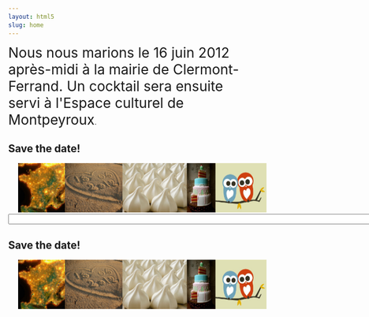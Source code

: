 ```yaml
---
layout: html5
slug: home
---
```


<div class="columntext">
  <span style="font-size:28px;">Nous nous marions le 16&nbsp;juin&nbsp;2012 apr&egrave;s-midi &agrave; la mairie de 
  <a style="text-decoration:none;" href="/ceremonie/">Clermont-Ferrand</a>. 
  Un cocktail sera ensuite servi à l'Espace culturel de <a style="text-decoration:none;" href="/cocktail/">Montpeyroux</a></span>.
</div>

<div class="columnsmall">
<h2 class="savethedate">Save the date!</h2>
<img style="margin-left:20px;" src="images/banniere.png" height="100px" alt="Marie et Raph" />
<form name="count">
<input class="countdown" type="text" size="180" name="count2">
</form>
<script>
/*
Count down until any date script-
By JavaScript Kit (www.javascriptkit.com)
Over 200+ free scripts here!
*/

//change the text below to reflect your own,
var before="notre mariage"
var current="C'est aujourd'hui !"
var montharray=new Array("Jan","Feb","Mar","Apr","May","Jun","Jul","Aug","Sep","Oct","Nov","Dec")

function countdown(yr,m,d,h,min){
theyear=yr;themonth=m;theday=d;thehour=h;themin=min;
var today=new Date()
var todayy=today.getYear()
if (todayy < 1000)
todayy+=1900
var todaym=today.getMonth()
var todayd=today.getDate()
var todayh=today.getHours()
var todaymin=today.getMinutes()
var todaysec=today.getSeconds()
var todaystring=montharray[todaym]+" "+todayd+", "+todayy+" "+todayh+":"+todaymin+":"+todaysec
futurestring=montharray[m-1]+" "+d+", "+yr+" "+h+":"+min+":"+"00"
dd=Date.parse(futurestring)-Date.parse(todaystring)
dday=Math.floor(dd/(60*60*1000*24)*1)
dhour=Math.floor((dd%(60*60*1000*24))/(60*60*1000)*1)
dmin=Math.floor(((dd%(60*60*1000*24))%(60*60*1000))/(60*1000)*1)
dsec=Math.floor((((dd%(60*60*1000*24))%(60*60*1000))%(60*1000))/1000*1)
if(dday==0&&dhour==0&&dmin==0&&dsec==1){
document.forms.count.count2.value=current
return
}
else
document.forms.count.count2.value="Plus que "+dday+ " jours, "+dhour+" heures et "+dmin+" minutes avant "+before+" !"
setTimeout("countdown(theyear,themonth,theday)",60000)
}
//enter the count down date using the format year/month/day
countdown(2012,6,16,15,0)
</script>
</div>

<div class="columnsmall">
<h2 class="savethedate">Save the date!</h2>
<img style="margin-left:20px;" src="images/banniere.png" height="100px" alt="Marie et Raph" />
</div>
